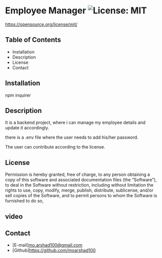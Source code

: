 # Employee Manager ![License: MIT](https://img.shields.io/badge/License-MIT-Blue.svg)
  https://opensource.org/license/mit/

  ##  Table of Contents
  * <a name="Installation">Installation</a>
  * <a name = "description">Description</a>
  * <a name = "License">License</a>
  * <a name = "Contact">Contact</a>

  ## Installation
  npm inquirer

  ## Description
  It is a backend project, where i can manage my employee details and update it accordingly.

  there is a .env file where the user needs to add his/her password.

  The user can contribute according to the license.

  ## License
  Permission is hereby granted, free of charge, to any person obtaining a copy of this software and associated documentation files (the “Software”), to deal in the Software without restriction, including without limitation the rights to use, copy, modify, merge, publish, distribute, sublicense, and/or sell copies of the Software, and to permit persons to whom the Software is furnished to do so,
  ## video

  ## Contact
  * [E-mail]mo.arshad100@gmail.com
  * [Github]https://github.com/moarshad100

